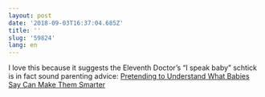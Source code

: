 ```yaml
---
layout: post
date: '2018-09-03T16:37:04.685Z'
title: ''
slug: '59824'
lang: en
---
```

I love this because it suggests the Eleventh Doctor’s “I speak baby” schtick is in fact sound parenting advice: [Pretending to Understand What Babies Say Can Make Them Smarter](https://www.theatlantic.com/health/archive/2014/08/pretending-to-understand-what-babies-say-can-make-them-smarter/379324/)
